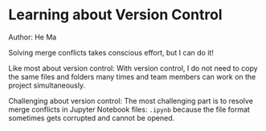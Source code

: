 # Learning about Version Control

Author: He Ma

Solving merge conflicts takes conscious effort, but I can do it!

Like most about version control: With version control, I do not need to copy the same files and folders many times and team members can work on the project simultaneously.

Challenging about version control: The most challenging part is to resolve merge conflicts in Jupyter Notebook files: `.ipynb` because the file format sometimes gets corrupted and cannot be opened.